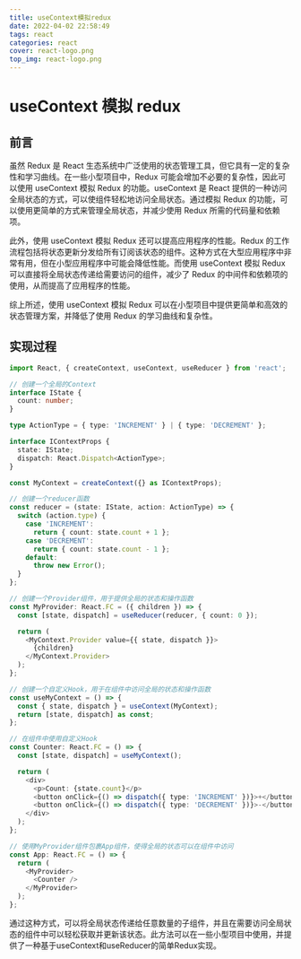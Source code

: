 ```yaml
---
title: useContext模拟redux
date: 2022-04-02 22:58:49
tags: react
categories: react
cover: react-logo.png
top_img: react-logo.png
---
```


# useContext 模拟 redux

## 前言

虽然 Redux 是 React 生态系统中广泛使用的状态管理工具，但它具有一定的复杂性和学习曲线。在一些小型项目中，Redux 可能会增加不必要的复杂性，因此可以使用 useContext 模拟 Redux 的功能。useContext 是 React 提供的一种访问全局状态的方式，可以使组件轻松地访问全局状态。通过模拟 Redux 的功能，可以使用更简单的方式来管理全局状态，并减少使用 Redux 所需的代码量和依赖项。

此外，使用 useContext 模拟 Redux 还可以提高应用程序的性能。Redux 的工作流程包括将状态更新分发给所有订阅该状态的组件。这种方式在大型应用程序中非常有用，但在小型应用程序中可能会降低性能。而使用 useContext 模拟 Redux 可以直接将全局状态传递给需要访问的组件，减少了 Redux 的中间件和依赖项的使用，从而提高了应用程序的性能。

综上所述，使用 useContext 模拟 Redux 可以在小型项目中提供更简单和高效的状态管理方案，并降低了使用 Redux 的学习曲线和复杂性。

## 实现过程


```typeScript
import React, { createContext, useContext, useReducer } from 'react';

// 创建一个全局的Context
interface IState {
  count: number;
}

type ActionType = { type: 'INCREMENT' } | { type: 'DECREMENT' };

interface IContextProps {
  state: IState;
  dispatch: React.Dispatch<ActionType>;
}

const MyContext = createContext({} as IContextProps);

// 创建一个reducer函数
const reducer = (state: IState, action: ActionType) => {
  switch (action.type) {
    case 'INCREMENT':
      return { count: state.count + 1 };
    case 'DECREMENT':
      return { count: state.count - 1 };
    default:
      throw new Error();
  }
};

// 创建一个Provider组件，用于提供全局的状态和操作函数
const MyProvider: React.FC = ({ children }) => {
  const [state, dispatch] = useReducer(reducer, { count: 0 });

  return (
    <MyContext.Provider value={{ state, dispatch }}>
      {children}
    </MyContext.Provider>
  );
};

// 创建一个自定义Hook，用于在组件中访问全局的状态和操作函数
const useMyContext = () => {
  const { state, dispatch } = useContext(MyContext);
  return [state, dispatch] as const;
};

// 在组件中使用自定义Hook
const Counter: React.FC = () => {
  const [state, dispatch] = useMyContext();

  return (
    <div>
      <p>Count: {state.count}</p>
      <button onClick={() => dispatch({ type: 'INCREMENT' })}>+</button>
      <button onClick={() => dispatch({ type: 'DECREMENT' })}>-</button>
    </div>
  );
};

// 使用MyProvider组件包裹App组件，使得全局的状态可以在组件中访问
const App: React.FC = () => {
  return (
    <MyProvider>
      <Counter />
    </MyProvider>
  );
};

```




通过这种方式，可以将全局状态传递给任意数量的子组件，并且在需要访问全局状态的组件中可以轻松获取并更新该状态。此方法可以在一些小型项目中使用，并提供了一种基于useContext和useReducer的简单Redux实现。